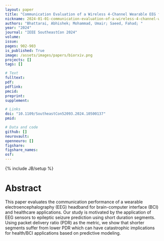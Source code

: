 ```yaml
---
layout: paper
title: "Communication Evaluation of a Wireless 4-Channel Wearable EEG for Brain-Computer Interface (BCI) and Healthcare Applications"
nickname: 2024-01-01-communication-evaluation-of-a-wireless-4-channel-wearable-eeg-for-brain-computer-interface-bci-and-healthcare-applications
authors: "Bhattarai, Abhishek; Mohammad, Umair; Saeed, Fahad; "
year: "2024"
journal: "IEEE SoutheastCon 2024"
volume: 
issue:
pages: 902-903
is_published: True
image: /assets/images/papers/biorxiv.png
projects: []
tags: []

# Text
fulltext:
pdf:
pdflink:
pmcid:
preprint: 
supplement:

# Links
doi: "10.1109/SoutheastCon52093.2024.10500137"
pmid:

# Data and code
github: []
neurovault:
openneuro: []
figshare:
figshare_names:
osf:
---
```

{% include JB/setup %}

# Abstract

This paper evaluates the communication performance of a wearable electroencephalography (EEG) headband for brain-computer interface (BCI) and healthcare applications. Our study is motivated by the application of EEG sensors to epileptic seizure prediction using short duration segments. Using packet delivery ratio (PDR) as the metric, we show that shorter segments suffer from lower PDR which can have catastrophic implications for health/BCI applications based on predictive modeling.
